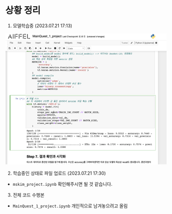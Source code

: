# 상황 정리
1. 모델학습중 (2023.07.21 17:13)

![model.fit](./model_fit_20230721T171309.png)</br>

2. 학습중인 상태로 파일 업로드 (2023.07.21 17:30)

- `mskim_project.ipynb` 확인해주시면 될 것 같습니다.

3. 전체 코드 수행본

- `MainQuest_1_project.ipynb` 개인적으로 남겨놓으려고 올림

